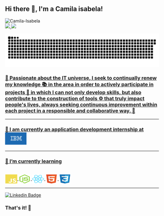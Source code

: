 ## Hi there 👋, I'm a Camila isabela!

<img src="https://komarev.com/ghpvc/?username=Camila-Isabela&color=blueviolet" alt="Camila-Isabela" /> 

<div>
  <a href="https://github.com/Camila-Isabela">
  <img height="180em" src="https://github-readme-stats.vercel.app/api?username=Camila-Isabela&show_icons=true&theme=dracula&include_all_commits=true&count_private=true"/>
  <img height="180em" src="https://github-readme-stats.vercel.app/api/top-langs/?username=Camila-Isabela&layout=compact&langs_count=7&theme=dracula"/>
</div>
  
  ![Snake animation](https://github.com/Camila-Isabela/Camila-Isabela/blob/output/github-contribution-grid-snake.svg)
   
  ### 🎈 Passionate about the IT universe, I seek to continually renew my knowledge 📚 in the area in order to actively participate in projects 📑 in which I can not only     develop skills, but also contribute to the construction of tools  ⚙  that truly impact people's lives, always seeking continuous improvement within each project in a         responsible and collaborative way. 🙌

<hr>

  ### 🐝 I am currently an application development internship at    <img src="https://github.com/Camila-Isabela/Camila-Isabela/blob/master/ibm.jpg?raw=true" width="70" height="40">
  
<hr>
  
### 🌱  I’m currently learning 

<div style="display: inline_block"><br>
  <img align="center" alt="Camila-Javascript" height="30" width="40" border-radius="20" src="https://raw.githubusercontent.com/devicons/devicon/master/icons/javascript/javascript-plain.svg">
  <img align="center" alt="Camila-Node" height="30" width="40" src="https://raw.githubusercontent.com/devicons/devicon/9f4f5cdb393299a81125eb5127929ea7bfe42889/icons/nodejs/nodejs-plain.svg">
   <img align="center" alt="Camila-React" height="30" width="40" src="https://raw.githubusercontent.com/devicons/devicon/master/icons/react/react-original.svg">
  <img align="center" alt="Camila-HTML" height="30" width="40" src="https://raw.githubusercontent.com/devicons/devicon/master/icons/html5/html5-original.svg">
  <img align="center" alt="Camila-CSS" height="30" width="40" src="https://raw.githubusercontent.com/devicons/devicon/master/icons/css3/css3-original.svg">
  
</div>
<hr>
  
<a target="_blank">[![Linkedin Badge](https://img.shields.io/badge/-LinkedIn-blue?style=flat-square&logo=Linkedin&logoColor=white&link=https://www.linkedin.com/in/camila-isabela/)](https://www.linkedin.com/in/camila-isabela/)</a>
<br>
  
### That's it! 🖖
 
